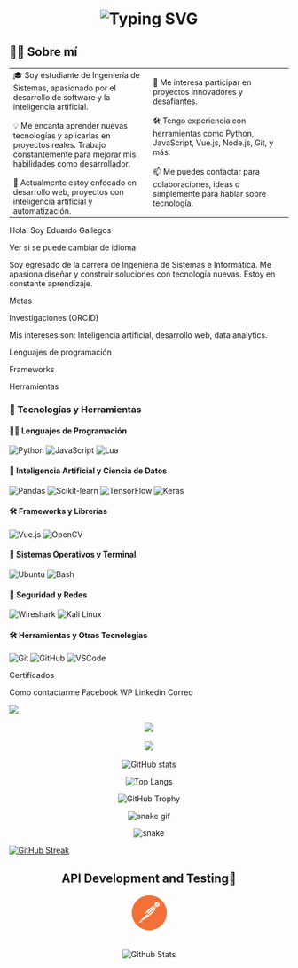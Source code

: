 
<!-- Introducción -->
<h1 align="center">
  <img src="https://readme-typing-svg.demolab.com?font=Bitcount+Prop+Double&weight=435&size=50&duration=4000&pause=1000&color=F7882C&center=true&vCenter=true&width=1000&height=90&lines=Eduardo+Gallegos;Desarrollador+Junior;En+constante+aprendizaje" alt="Typing SVG" />
</h1>

## 👨‍💻 Sobre mí

<table>
  <tr>
    <td width="50%">
      🎓 Soy estudiante de Ingeniería de Sistemas, apasionado por el desarrollo de software y la inteligencia artificial.<br><br>
      💡 Me encanta aprender nuevas tecnologías y aplicarlas en proyectos reales. Trabajo constantemente para mejorar mis habilidades como desarrollador.<br><br>
      🌱 Actualmente estoy enfocado en desarrollo web, proyectos con inteligencia artificial y automatización.
    </td>
    <td>
      🚀 Me interesa participar en proyectos innovadores y desafiantes.<br><br>
      🛠️ Tengo experiencia con herramientas como Python, JavaScript, Vue.js, Node.js, Git, y más.<br><br>
      📫 Me puedes contactar para colaboraciones, ideas o simplemente para hablar sobre tecnología.
    </td>
  </tr>
</table>


<!-- INTRODUCCIÓN -->
Hola! Soy Eduardo Gallegos

<!-- SOBRE MÍ --> Ver si se puede cambiar de idioma
Soy egresado de la carrera de Ingeniería de Sistemas e Informática.
Me apasiona diseñar y construir soluciones con tecnología nuevas.
Estoy en constante aprendizaje.

<!-- METAS Y ASPIRACIONES -->
Metas

<!-- INVESTIGACIONES --> 
Investigaciones (ORCID)

<!-- INTERESES -->
Mis intereses son: Inteligencia artificial, desarrollo web, data analytics.

<!-- Herramientas de desarrollo -->
Lenguajes de programación

Frameworks

Herramientas



### 🧰 Tecnologías y Herramientas

#### 👨‍💻 Lenguajes de Programación
![Python](https://img.shields.io/badge/-Python-3776AB?style=flat&logo=python&logoColor=white)
![JavaScript](https://img.shields.io/badge/-JavaScript-F7DF1E?style=flat&logo=javascript&logoColor=black)
![Lua](https://img.shields.io/badge/-Lua-2C2D72?style=flat&logo=lua&logoColor=white)

#### 🧠 Inteligencia Artificial y Ciencia de Datos
![Pandas](https://img.shields.io/badge/-Pandas-150458?style=flat&logo=pandas)
![Scikit-learn](https://img.shields.io/badge/-Scikit--learn-F7931E?style=flat&logo=scikitlearn&logoColor=white)
![TensorFlow](https://img.shields.io/badge/-TensorFlow-FF6F00?style=flat&logo=tensorflow&logoColor=white)
![Keras](https://img.shields.io/badge/-Keras-D00000?style=flat&logo=keras&logoColor=white)

#### 🛠️ Frameworks y Librerías
![Vue.js](https://img.shields.io/badge/-Vue.js-4FC08D?style=flat&logo=vue.js&logoColor=white)
![OpenCV](https://img.shields.io/badge/-OpenCV-5C3EE8?style=flat&logo=opencv&logoColor=white)

#### 🐧 Sistemas Operativos y Terminal
![Ubuntu](https://img.shields.io/badge/-Ubuntu-E95420?style=flat&logo=ubuntu&logoColor=white)
![Bash](https://img.shields.io/badge/-Bash-4EAA25?style=flat&logo=gnu-bash&logoColor=white)

#### 🔐 Seguridad y Redes
![Wireshark](https://img.shields.io/badge/-Wireshark-1679A7?style=flat&logo=wireshark&logoColor=white)
![Kali Linux](https://img.shields.io/badge/-Kali%20Linux-557C94?style=flat&logo=kalilinux&logoColor=white)

#### 🛠️ Herramientas y Otras Tecnologías
![Git](https://img.shields.io/badge/-Git-F05032?style=flat&logo=git&logoColor=white)
![GitHub](https://img.shields.io/badge/-GitHub-181717?style=flat&logo=github)
![VSCode](https://img.shields.io/badge/-VS%20Code-007ACC?style=flat&logo=visual-studio-code&logoColor=white)

<!-- CERTIFICADOS -->
Certificados

<!-- CONTACTO -->
Como contactarme
Facebook
WP
Linkedin
Correo










<img src="https://minimalistic-wallpaper.demolab.com/?random">


<p align="center">
  <img src="https://readme-typing-svg.demolab.com/?lines=Desarrollador+Fullstack;Apasionado+por+la+IA;Siempre+aprendiendo+y+creando&center=true&width=500&height=50">
</p>

<!-- Herramientas -->
<p align="center">
  <img src="https://skillicons.dev/icons?i=python,js,html,css,vue,react,nodejs,git,github,vscode,linux" />
</p>

<p align="center">
  <img src="https://github-readme-stats.vercel.app/api?username=igyloop&show_icons=true&theme=github_dark" alt="GitHub stats" />
</p>

<p align="center">
  <img src="https://github-readme-stats.vercel.app/api/top-langs/?username=igyloop&layout=compact&theme=github_dark" alt="Top Langs" />
</p>

<p align="center">
  <img src="https://github-profile-trophy.vercel.app/?username=igyloop&theme=darkhub&no-frame=true" alt="GitHub Trophy" />
</p>


<p align="center">
  <img src="https://github.com/igyloop/igyloop/raw/output/github-contribution-grid-snake.svg" alt="snake gif" />
</p>

<div align="center">
  <img  src="https://github.com/igyloop/igyloop/blob/readme/resources/img/grid-snake.svg"
       alt="snake" /></a>
</div>

[![GitHub Streak](https://streak-stats.demolab.com?user=igyloop&theme=dark&hide_border=true&locale=es)](https://git.io/streak-stats)


<!--API Development and Testing-->
<div align="center">
  <h2 align="center">API Development and Testing🚀</h2>
  <img src="https://github.com/devicons/devicon/blob/master/icons/postman/postman-original.svg" alt="postman" width="65">
</div>
<br>


<!--Footer GIF-->
<p align="center">
    <img src="https://raw.githubusercontent.com/bornmay/bornmay/Update/svg/Bottom.svg" alt="Github Stats" />
</p>
